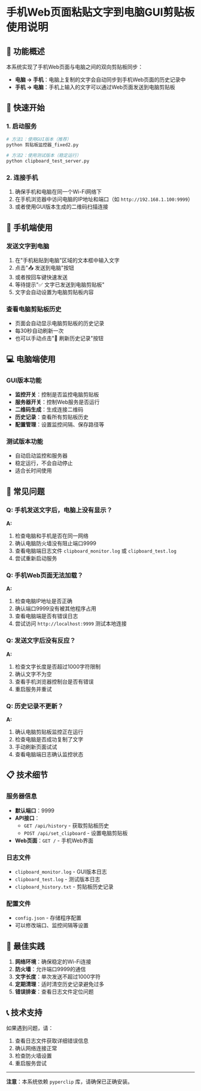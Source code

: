 # 手机Web页面粘贴文字到电脑GUI剪贴板使用说明

## 🎯 功能概述

本系统实现了手机Web页面与电脑之间的双向剪贴板同步：
- **电脑 → 手机**：电脑上复制的文字会自动同步到手机Web页面的历史记录中
- **手机 → 电脑**：手机上输入的文字可以通过Web页面发送到电脑剪贴板

## 🚀 快速开始

### 1. 启动服务
```bash
# 方法1：使用GUI版本（推荐）
python 剪贴板监控器_fixed2.py

# 方法2：使用测试版本（稳定运行）
python clipboard_test_server.py
```

### 2. 连接手机
1. 确保手机和电脑在同一个Wi-Fi网络下
2. 在手机浏览器中访问电脑的IP地址和端口（如 `http://192.168.1.100:9999`）
3. 或者使用GUI版本生成的二维码扫描连接

## 📱 手机端使用

### 发送文字到电脑
1. 在"手机粘贴到电脑"区域的文本框中输入文字
2. 点击"📤 发送到电脑"按钮
3. 或者按回车键快速发送
4. 等待提示"✅ 文字已发送到电脑剪贴板"
5. 文字会自动设置为电脑剪贴板内容

### 查看电脑剪贴板历史
- 页面会自动显示电脑剪贴板的历史记录
- 每30秒自动刷新一次
- 也可以手动点击"🔄 刷新历史记录"按钮

## 💻 电脑端使用

### GUI版本功能
- **监控开关**：控制是否监控电脑剪贴板
- **服务器开关**：控制Web服务是否运行
- **二维码生成**：生成连接二维码
- **历史记录**：查看所有剪贴板历史
- **配置管理**：设置监控间隔、保存路径等

### 测试版本功能
- 自动启动监控和服务器
- 稳定运行，不会自动停止
- 适合长时间使用

## 🔧 常见问题

### Q: 手机发送文字后，电脑上没有显示？
**A:** 
1. 检查电脑和手机是否在同一网络
2. 确认电脑防火墙没有阻止端口9999
3. 查看电脑端日志文件 `clipboard_monitor.log` 或 `clipboard_test.log`
4. 尝试重新启动服务

### Q: 手机Web页面无法加载？
**A:**
1. 检查电脑IP地址是否正确
2. 确认端口9999没有被其他程序占用
3. 查看电脑端是否有错误日志
4. 尝试访问 `http://localhost:9999` 测试本地连接

### Q: 发送文字后没有反应？
**A:**
1. 检查文字长度是否超过1000字符限制
2. 确认文字不为空
3. 查看手机浏览器控制台是否有错误
4. 重启服务并重试

### Q: 历史记录不更新？
**A:**
1. 确认电脑剪贴板监控正在运行
2. 检查电脑是否成功复制了文字
3. 手动刷新页面试试
4. 查看电脑端日志确认监控状态

## 📋 技术细节

### 服务器信息
- **默认端口**：9999
- **API接口**：
  - `GET /api/history` - 获取剪贴板历史
  - `POST /api/set_clipboard` - 设置电脑剪贴板
- **Web页面**：`GET /` - 手机Web界面

### 日志文件
- `clipboard_monitor.log` - GUI版本日志
- `clipboard_test.log` - 测试版本日志
- `clipboard_history.txt` - 剪贴板历史记录

### 配置文件
- `config.json` - 存储程序配置
- 可以修改端口、监控间隔等设置

## 🎯 最佳实践

1. **网络环境**：确保稳定的Wi-Fi连接
2. **防火墙**：允许端口9999的通信
3. **文字长度**：单次发送不超过1000字符
4. **定期清理**：适时清空历史记录避免过多
5. **错误排查**：查看日志文件定位问题

## 📞 技术支持

如果遇到问题，请：
1. 查看日志文件获取详细错误信息
2. 确认网络连接正常
3. 检查防火墙设置
4. 重启服务尝试

---

**注意**：本系统依赖 `pyperclip` 库，请确保已正确安装。